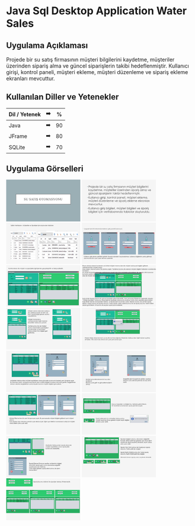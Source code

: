 # Java Sql Desktop Application Water Sales

## Uygulama Açıklaması

Projede bir su satış firmasının müşteri bilgilerini kaydetme, müşteriler üzerinden sipariş alma ve güncel siparişlerin takibi hedeflenmiştir.
Kullanıcı girişi, kontrol paneli, müşteri ekleme, müşteri düzenleme ve sipariş ekleme ekranları mevcuttur.

## Kullanılan Diller ve Yetenekler

| Dil / Yetenek | :arrow_right: | % |
| ------------- |:-------------:|:-------------:|
| Java | :arrow_right: | 90 |
| JFrame | :arrow_right: | 80 |
| SQLite | :arrow_right: | 70 |


## Uygulama Görselleri

<p>
  
<a href="https://github.com/slymnkrc/Java-Sqlite-Desktop-Application-Water-Sales/blob/main/images/0.png" target="_blank">
<img src="https://github.com/slymnkrc/Java-Sqlite-Desktop-Application-Water-Sales/blob/main/images/0.png" width="200" style="max-width:200%;"></a>

<a href="https://github.com/slymnkrc/Java-Sqlite-Desktop-Application-Water-Sales/blob/main/images/1.png" target="_blank">
<img src="https://github.com/slymnkrc/Java-Sqlite-Desktop-Application-Water-Sales/blob/main/images/1.png" width="200" style="max-width:200%;"></a>
  
<a href="https://github.com/slymnkrc/Java-Sqlite-Desktop-Application-Water-Sales/blob/main/images/2.png" target="_blank">
<img src="https://github.com/slymnkrc/Java-Sqlite-Desktop-Application-Water-Sales/blob/main/images/2.png" width="200" style="max-width:200%;"></a>
  
<a href="https://github.com/slymnkrc/Java-Sqlite-Desktop-Application-Water-Sales/blob/main/images/3.png" target="_blank">
<img src="https://github.com/slymnkrc/Java-Sqlite-Desktop-Application-Water-Sales/blob/main/images/3.png" width="200" style="max-width:200%;"></a>
  
<a href="https://github.com/slymnkrc/Java-Sqlite-Desktop-Application-Water-Sales/blob/main/images/4.png" target="_blank">
<img src="https://github.com/slymnkrc/Java-Sqlite-Desktop-Application-Water-Sales/blob/main/images/4.png" width="200" style="max-width:200%;"></a>
  
<a href="https://github.com/slymnkrc/Java-Sqlite-Desktop-Application-Water-Sales/blob/main/images/5.png" target="_blank">
<img src="https://github.com/slymnkrc/Java-Sqlite-Desktop-Application-Water-Sales/blob/main/images/5.png" width="200" style="max-width:200%;"></a>
  
<a href="https://github.com/slymnkrc/Java-Sqlite-Desktop-Application-Water-Sales/blob/main/images/6.png" target="_blank">
<img src="https://github.com/slymnkrc/Java-Sqlite-Desktop-Application-Water-Sales/blob/main/images/6.png" width="200" style="max-width:200%;"></a>
  
<a href="https://github.com/slymnkrc/Java-Sqlite-Desktop-Application-Water-Sales/blob/main/images/7.png" target="_blank">
<img src="https://github.com/slymnkrc/Java-Sqlite-Desktop-Application-Water-Sales/blob/main/images/7.png" width="200" style="max-width:200%;"></a>
  
<a href="https://github.com/slymnkrc/Java-Sqlite-Desktop-Application-Water-Sales/blob/main/images/8.png" target="_blank">
<img src="https://github.com/slymnkrc/Java-Sqlite-Desktop-Application-Water-Sales/blob/main/images/8.png" width="200" style="max-width:200%;"></a>
  
<a href="https://github.com/slymnkrc/Java-Sqlite-Desktop-Application-Water-Sales/blob/main/images/9.png" target="_blank">
<img src="https://github.com/slymnkrc/Java-Sqlite-Desktop-Application-Water-Sales/blob/main/images/9.png" width="200" style="max-width:200%;"></a>
  
<a href="https://github.com/slymnkrc/Java-Sqlite-Desktop-Application-Water-Sales/blob/main/images/10.png" target="_blank">
<img src="https://github.com/slymnkrc/Java-Sqlite-Desktop-Application-Water-Sales/blob/main/images/10.png" width="200" style="max-width:200%;"></a>
  
<a href="https://github.com/slymnkrc/Java-Sqlite-Desktop-Application-Water-Sales/blob/main/images/11.png" target="_blank">
<img src="https://github.com/slymnkrc/Java-Sqlite-Desktop-Application-Water-Sales/blob/main/images/11.png" width="200" style="max-width:200%;"></a>
  
<a href="https://github.com/slymnkrc/Java-Sqlite-Desktop-Application-Water-Sales/blob/main/images/12.png" target="_blank">
<img src="https://github.com/slymnkrc/Java-Sqlite-Desktop-Application-Water-Sales/blob/main/images/12.png" width="200" style="max-width:200%;"></a>
  
<a href="https://github.com/slymnkrc/Java-Sqlite-Desktop-Application-Water-Sales/blob/main/images/13.png" target="_blank">
<img src="https://github.com/slymnkrc/Java-Sqlite-Desktop-Application-Water-Sales/blob/main/images/13.png" width="200" style="max-width:200%;"></a>
  
<a href="https://github.com/slymnkrc/Java-Sqlite-Desktop-Application-Water-Sales/blob/main/images/14.png" target="_blank">
<img src="https://github.com/slymnkrc/Java-Sqlite-Desktop-Application-Water-Sales/blob/main/images/14.png" width="200" style="max-width:200%;"></a>
  

  
  
  
  </p>
